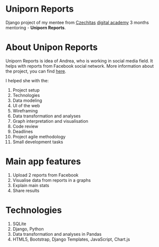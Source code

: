 # Uniporn Reports

Django project of my mentee from [Czechitas](https://www.czechitas.cz/)
[digital academy](https://www.czechitas.cz/tema/digitalni-akademie) 3 months
mentoring - **Uniporn Reports**.

# About Unipon Reports

Uniporn Reports is idea of Andrea, who is working in social media field. It
helps with reports from Facebook social network. More information about the
project, you can find
[here](https://jsemandrea.cz/digitalni-akademie-graduationparty/).

I helped she with the:

1. Project setup
2. Technologies
3. Data modeling
4. UI of the web
5. Wireframing
6. Data transformation and analyses
7. Graph interpretation and visualisation
8. Code review
9. Deadlines
10. Project agile methodology
11. Small development tasks

# Main app features

1. Upload 2 reports from Facebook
2. Visualise data from reports in a graphs
3. Explain main stats
4. Share results

# Technologies

1. SQLite
2. Django, Python
3. Data transformation and analyses in Pandas
4. HTML5, Bootstrap, Django Templates, JavaScript, Chart.js
